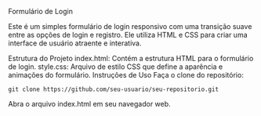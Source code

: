 Formulário de Login

Este é um simples formulário de login responsivo com uma transição suave entre as opções de login e registro. Ele utiliza HTML e CSS para criar uma interface de usuário atraente e interativa.

Estrutura do Projeto
index.html: Contém a estrutura HTML para o formulário de login.
style.css: Arquivo de estilo CSS que define a aparência e animações do formulário.
Instruções de Uso
Faça o clone do repositório:

```
git clone https://github.com/seu-usuario/seu-repositorio.git
```
Abra o arquivo index.html em seu navegador web.

